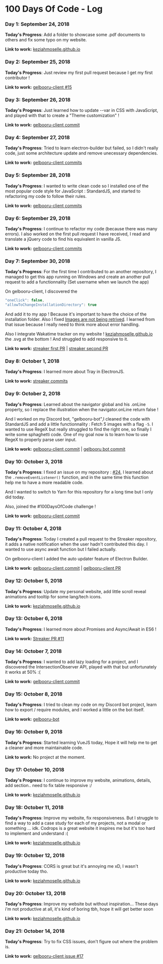 # 100 Days Of Code - Log

### Day 1: September 24, 2018

**Today's Progress**: Add a folder to showcase some .pdf documents to others and fix some typo on my website.

**Link to work:** [keziahmoselle.github.io](https://github.com/KeziahMoselle/keziahmoselle.github.io)

### Day 2: September 25, 2018

**Today's Progress**: Just review my first pull request because I get my first contributor !

**Link to work:** [gelbooru-client #15](https://github.com/KeziahMoselle/gelbooru-client/pull/15)

### Day 3: September 26, 2018

**Today's Progress**: Just learned how to update --var in CSS with JavaScript, and played with that to create a "Theme customization" !

**Link to work:** [gelbooru-client commit](https://github.com/KeziahMoselle/gelbooru-client/commit/b72efcb2ce6ed14f675139844227b01a146932a4)

### Day 4: September 27, 2018

**Today's Progress**: Tried to learn electron-builder but failed, so I didn't really code, just some architecture update and remove unecessary dependencies.

**Link to work:** [gelbooru-client commits](https://github.com/KeziahMoselle/gelbooru-client/commits?author=KeziahMoselle&since=2018-09-26T22:00:00Z&until=2018-09-27T22:00:00Z)

### Day 5: September 28, 2018

**Today's Progress**: I wanted to write clean code so I installed one of the most popular code style for JavaScript : StandardJS, and started to refactoring my code to follow their rules.

**Link to work:** [gelbooru-client commits](https://github.com/KeziahMoselle/gelbooru-client/commits?author=KeziahMoselle&since=2018-09-27T22:00:00Z&until=2018-09-28T22:00:00Z)

### Day 6: September 29, 2018

**Today's Progress**: I continue to refactor my code (because there was many errors). I also worked on the first pull request I have received, I read and translate a jQuery code to find his equivalent in vanilla JS.

**Link to work:** [gelbooru-client commits](https://github.com/KeziahMoselle/gelbooru-client/commits?author=KeziahMoselle&since=2018-09-28T22:00:00Z&until=2018-09-29T22:00:00Z)

### Day 7: September 30, 2018

**Today's Progress**: For the first time I contributed to an another repository, I managed to get this app running on Windows and create an another pull request to add a functionnality (Set username when we launch the app)

On gelbooru-client, I discovered the
```js
"oneClick": false,
"allowToChangeInstallationDirectory": true
```
And add it to my app ! Because it's important to have the choice of the installation folder.
Also I fixed [Images are not being retrived](https://github.com/KeziahMoselle/gelbooru-client/issues/22). I learned from that issue because I really need to think more about error handling.

Also I integrate Wakatime tracker on my website ! [keziahmoselle.github.io](https://keziahmoselle.github.io/) the .svg at the bottom ! And struggled to add responsive to it.

**Link to work:** [streaker first PR](https://github.com/jamieweavis/streaker/pull/9) | [streaker second PR](https://github.com/jamieweavis/streaker/pull/10)

### Day 8: October 1, 2018

**Today's Progress**: I learned more about Tray in ElectronJS.

**Link to work:** [streaker commits](https://github.com/jamieweavis/streaker/commits?author=KeziahMoselle&since=2018-09-30T22:00:00Z&until=2018-10-01T22:00:00Z)

### Day 9: October 2, 2018

**Today's Progress**: Learned about the navigator global and his .onLine property, so I replace the illustration when the navigator.onLine return false !

And I worked on my Discord bot, "gelbooru-bot",I cleaned the code with StandardJS and add a little functionnality : Fetch 5 images with a flag `-5`. I wanted to use RegeX but really struggled to find the right one, so finally I write some sphaghetti code. One of my goal now is to learn how to use RegeX to properly parse user input.

**Link to work:** [gelbooru-client commit](https://github.com/KeziahMoselle/gelbooru-client/commit/ac579e4fe64c3b7ce6fdf500549186dd432c7580) | [gelbooru bot commit](https://github.com/KeziahMoselle/gelbooru-bot/commit/e5307a151b2752c889710a04ce548c811cefe424)

### Day 10: October 3, 2018

**Today's Progress**: I fixed an issue on my repository : [#24](https://github.com/KeziahMoselle/gelbooru-client/issues/24), I learned about the `.removeEventListener()` function, and in the same time this function help me to have a more readable code.

And I wanted to switch to Yarn for this repository for a long time but I only did today.

Also, joined the #100DaysOfCode challenge !

**Link to work:** [gelbooru-client commit](https://github.com/KeziahMoselle/gelbooru-client/commit/080ae213be58a7c7a1a8ff16e535485b099789dd)

### Day 11: October 4, 2018

**Today's Progress**: Today I created a pull request to the Streaker repository, it adds a native notification when the user hadn't contributed this day. I wanted to use async await function but I failed actually.

On gelbooru-client I added the auto updater feature of Electron Builder.

**Link to work:** [gelbooru-client commit](https://github.com/jamieweavis/streaker/pull/11/) | [gelbooru-client PR](https://github.com/KeziahMoselle/gelbooru-client/pull/25)

### Day 12: October 5, 2018

**Today's Progress**: Update my personal website, add little scroll reveal animations and tooltip for some lang/tech icons.

**Link to work:** [keziahmoselle.github.io](https://keziahmoselle.github.io/)

### Day 13: October 6, 2018

**Today's Progress**: I learned more about Promises and Async/Await in ES6 !

**Link to work:** [Streaker PR #11](https://github.com/jamieweavis/streaker/pull/11)

### Day 14: October 7, 2018

**Today's Progress**: I wanted to add lazy loading for a project, and I discovered the IntersectionObserver API, played with that but unfortunately it works at 50% :(

**Link to work:** [gelbooru-client commit](https://github.com/KeziahMoselle/gelbooru-client/commit/c728195908ecc1307d6ec765cdd8a2f4ca4e397e)

### Day 15: October 8, 2018

**Today's Progress**: I tried to clean my code on my Discord bot project, learn how to export / require modules, and I worked a little on the bot itself.

**Link to work:** [gelbooru-bot](https://github.com/KeziahMoselle/gelbooru-bot)

### Day 16: October 9, 2018

**Today's Progress**: Started learning VueJS today, Hope it will help me to get a cleaner and more maintainable code.

**Link to work:** No project at the moment.

### Day 17: October 10, 2018

**Today's Progress**: I continue to improve my website, animations, details, add section.. need to fix table responsive :/

**Link to work:** [keziahmoselle.github.io](https://keziahmoselle.github.io/)

### Day 18: October 11, 2018

**Today's Progress**: Improve my website, fix responsiveness. But I struggle to find a way to add a case study for each of my projects, not a modal or something ... idk. Codrops is a great website it inspires me but it's too hard to implement and understand :(

**Link to work:** [keziahmoselle.github.io](https://keziahmoselle.github.io/)

### Day 19: October 12, 2018

**Today's Progress**: CORS is great but it's annoying me xD, I wasn't productive today tho.

**Link to work:** [keziahmoselle.github.io](https://keziahmoselle.github.io/)

### Day 20: October 13, 2018

**Today's Progress**: Improve my website but without inspiration... These days i'm not productive at all, it's kind of boring tbh, hope it will get better soon

**Link to work:** [keziahmoselle.github.io](https://keziahmoselle.github.io/)

### Day 21: October 14, 2018

**Today's Progress**: Try to fix CSS issues, don't figure out where the problem is.

**Link to work:** [gelbooru-client issue #17](https://github.com/KeziahMoselle/gelbooru-client/issues/17)
